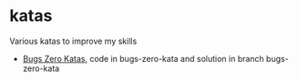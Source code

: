 # katas
Various katas to improve my skills

- [Bugs Zero Katas](https://github.com/martinsson/BugsZero-Kata), code in bugs-zero-kata and solution in branch bugs-zero-kata 
